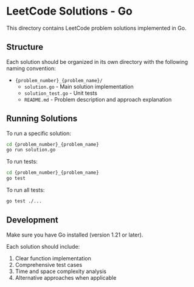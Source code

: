 # LeetCode Solutions - Go

This directory contains LeetCode problem solutions implemented in Go.

## Structure

Each solution should be organized in its own directory with the following naming convention:
- `{problem_number}_{problem_name}/`
  - `solution.go` - Main solution implementation
  - `solution_test.go` - Unit tests
  - `README.md` - Problem description and approach explanation

## Running Solutions

To run a specific solution:
```bash
cd {problem_number}_{problem_name}
go run solution.go
```

To run tests:
```bash
cd {problem_number}_{problem_name}
go test
```

To run all tests:
```bash
go test ./...
```

## Development

Make sure you have Go installed (version 1.21 or later).

Each solution should include:
1. Clear function implementation
2. Comprehensive test cases
3. Time and space complexity analysis
4. Alternative approaches when applicable
